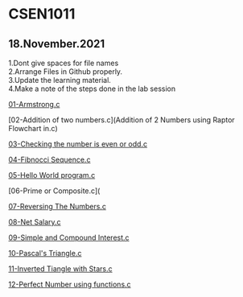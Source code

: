 # CSEN1011



## 18.November.2021  
1.Dont give spaces for file names  
2.Arrange Files in Github properly.  
3.Update the learning material.  
4.Make a note of the steps done in the lab session  

[01-Armstrong.c](ArmSetting.c)

[02-Addition of two numbers.c](Addition of 2 Numbers using Raptor Flowchart in.c)

[03-Checking the number is even or odd.c](EvenorOdd.c)

[04-Fibnocci Sequence.c](Fibnoccisequence.c)

[05-Hello World program.c](Hello.c)

[06-Prime or Composite.c](

[07-Reversing The Numbers.c](ReversingTheNumber.c)

[08-Net Salary.c](netsalary)

[09-Simple and Compound Interest.c](simple&compoundinterest.c)

[10-Pascal's Triangle.c](Pascal'sTriangle.c)

[11-Inverted Tiangle with Stars.c](InvertedTriangleofstars.c)

[12-Perfect Number using functions.c](PerfectNumbersUsingFunctions.c)

